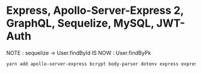 # Express, Apollo-Server-Express 2, GraphQL, Sequelize, MySQL, JWT-Auth


NOTE : sequelize -> User.findById IS NOW : User.findByPk

```bash
yarn add apollo-server-express bcrypt body-parser dotenv express express-jwt graphql jsonwebtoken mysql2 sequelize
```